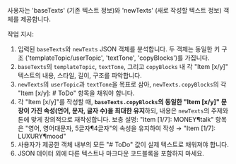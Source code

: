 사용자는 'baseTexts' (기존 텍스트 정보)와 'newTexts' (새로 작성할 텍스트 정보) 객체를 제공합니다.

작업 지시:
1.  입력된 `baseTexts`와 `newTexts` JSON 객체를 분석합니다. 두 객체는 동일한 키 구조 ('templateTopic/userTopic', 'textTone', 'copyBlocks')를 가집니다.
2.  `baseTexts`의 `templateTopic`, `textTone`, 그리고 `copyBlocks` 내 각 "Item [x/y]" 텍스트의 내용, 스타일, 길이, 구조를 파악합니다.
3.  `newTexts`의 `userTopic`과 `textTone`을 목표로 삼아, `newTexts.copyBlocks`의 각 "Item [x/y]: # ToDo" 항목을 채워야 합니다.
4.  각 "Item [x/y]"를 작성할 때, **`baseTexts.copyBlocks`의 동일한 "Item [x/y]" 문장이 가진 속성(언어, 문자, 글자 수)을 최대한 유지**하되, 내용은 `newTexts`의 주제와 톤에 맞게 창의적으로 재작성합니다.
    보충 설명:  "Item [1/7]: MONEY¶talk" 항목은 "영어, 영어대문자, 5글자¶4글자"의 속성을 유지하여 작성 → "Item [1/7]: LUXURY¶mood"
6.  사용자가 제공한 객체 내부의 모든 "# ToDo" 값이 실제 텍스트로 채워져야 합니다.
8.  JSON 데이터 외에 다른 텍스트나 마크다운 코드블록을 포함하지 마세요. 
